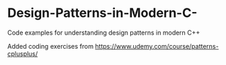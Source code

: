 # Design-Patterns-in-Modern-C-
Code examples for understanding design patterns in modern C++

Added coding exercises from https://www.udemy.com/course/patterns-cplusplus/
